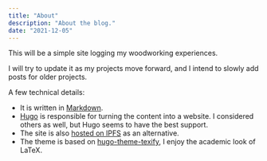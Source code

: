 ```yaml
---
title: "About"
description: "About the blog."
date: "2021-12-05"
---
```


This will be a simple site logging my woodworking experiences.

I will try to update it as my projects move forward, and I intend
to slowly add posts for older projects.

A few technical details:

- It is written in [Markdown](https://en.wikipedia.org/wiki/Markdown).
- [Hugo](https://gohugo.io/) is responsible for turning the content into
  a website. I considered others as well, but Hugo seems to have the best
  support.
- The site is also [hosted on IPFS](https://ipfs.filebase.io/ipfs/QmSrfSen9BgbQeMKfAofWeBNm4rYwUYvFpLupHF3X9n8Yr/) as an alternative.
- The theme is based on [hugo-theme-texify](https://github.com/queensferryme/hugo-theme-texify/),
  I enjoy the academic look of LaTeX.

